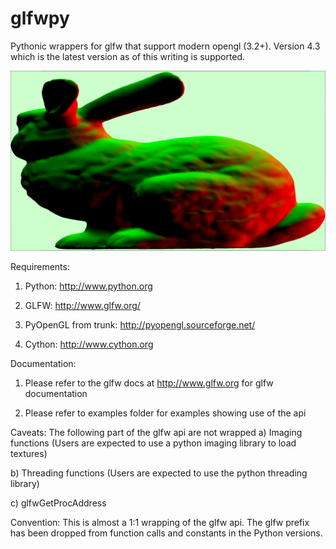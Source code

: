 glfwpy
======

Pythonic wrappers for glfw that support modern opengl (3.2+). Version 4.3 which is the latest version as of this writing is supported.

![stanford bunny](https://github.com/enthought/glfwpy/raw/master/screenshots/bunny.png "Stanford bunny rendered using opengl")


Requirements:

1) Python: http://www.python.org

2) GLFW: http://www.glfw.org/

3) PyOpenGL from trunk: http://pyopengl.sourceforge.net/

4) Cython: http://www.cython.org

Documentation:
1) Please refer to the glfw docs at http://www.glfw.org for glfw documentation

2) Please refer to examples folder for examples showing use of the api

Caveats:
The following part of the glfw api are not wrapped
a) Imaging functions (Users are expected to use a python imaging library to load textures)

b) Threading functions (Users are expected to use the python threading library)

c) glfwGetProcAddress

Convention:
This is almost a 1:1 wrapping of the glfw api. The glfw prefix has been dropped from function calls and constants in the Python versions.
